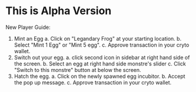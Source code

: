 # This is Alpha Version 

New Player Guide:
1. Mint an Egg 
  a. Click on "Legandary Frog" at your starting location.
  b. Select "Mint 1 Egg" or "Mint 5 egg".
  c. Approve transaction in your cryto wallet.
2. Switch out your egg.
  a. click second icon in sidebar at right hand side of the screen.
  b. Select an egg at right hand side monstre's slider
  c. Click "Switch to this monstre" button at below the screen.
3. Hatch the egg.
  a. Click on the newly spawned egg incubitor.
  b. Accept the pop up message.
  c. Approve transaction in your cryto wallet.
